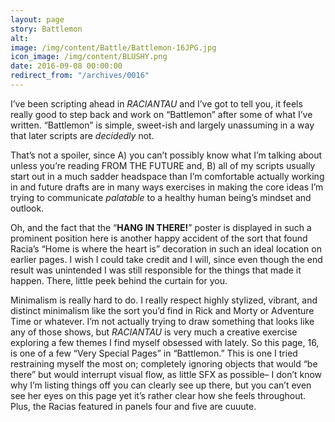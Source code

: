 ```yaml
---
layout: page
story: Battlemon
alt:
image: /img/content/Battle/Battlemon-16JPG.jpg
icon_image: /img/content/BLUSHY.png
date: 2016-09-08 00:00:00
redirect_from: "/archives/0016"
---
```


I’ve been scripting ahead in <em>RACIANTAU</em> and I’ve got to tell you, it feels really good to step back and work on “Battlemon” after some of what I’ve written. “Battlemon” is simple, sweet-ish and largely unassuming in a way that later scripts are <em>decidedly</em> not.



That’s not a spoiler, since A) you can’t possibly know what I’m talking about unless you’re reading FROM THE FUTURE and, B) all of my scripts usually start out in a much sadder headspace than I’m comfortable actually working in and future drafts are in many ways exercises in making the core ideas I’m trying to communicate <em>palatable</em> to a healthy human being’s mindset and outlook.



Oh, and the fact that the “<b>HANG IN THERE!</b>” poster is displayed in such a prominent position here is another happy accident of the sort that found Racia’s “Home is where the heart is” decoration in such an ideal location on earlier pages. I wish I could take credit and I will, since even though the end result was unintended I was still responsible for the things that made it happen. There, little peek behind the curtain for you.



Minimalism is really hard to do. I really respect highly stylized, vibrant, and distinct minimalism like the sort you’d find in Rick and Morty or Adventure Time or whatever. I’m not actually trying to draw something that looks like any of those shows, but <em>RACIANTAU</em> is very much a creative exercise exploring a few themes I find myself obsessed with lately. So this page, 16, is one of a few “Very Special Pages” in “Battlemon.” This is one I tried restraining myself the most on; completely ignoring objects that would “be there” but would interrupt visual flow, as little SFX as possible– I don’t know why I’m listing things off you can clearly see up there, but you can’t even see her eyes on this page yet it’s rather clear how she feels throughout. Plus, the Racias featured in panels four and five are cuuute.
